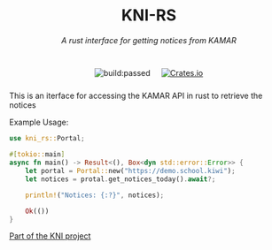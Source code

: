 <h1 style="text-align: center">KNI-RS</h1>
<h6 style="text-align: center">A rust interface for getting notices from KAMAR </h6>
<div style="width: fit-content; margin: auto; display: flex; flex-direction: row;">
    <a style="padding: 10px;">
        <img src="https://www.travis-ci.com/LaSpruca/KNI-RS.svg?branch=master&amp;status=passed" alt="build:passed">
    </a>
    <a href="https://docs.rs/kni-rs" style="padding: 10px;">
        <img src="https://docs.rs/kni-rs/badge.svg" alt="Crates.io">
    </a>
</div>

This is an iterface for accessing the KAMAR API in rust to retrieve the notices

Example Usage:

```rust
use kni_rs::Portal;

#[tokio::main]
async fn main() -> Result<(), Box<dyn std::error::Error>> {
    let portal = Portal::new("https://demo.school.kiwi");
    let notices = protal.get_notices_today().await?;

    println!("Notices: {:?}", notices);

    Ok(())
}
```

[Part of the KNI project](https://github.com/jacobtread/kni)